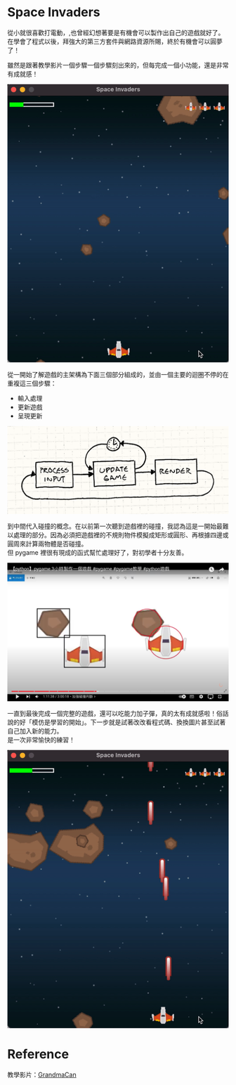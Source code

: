 # Space Invaders

從小就很喜歡打電動，,也曾經幻想著要是有機會可以製作出自己的遊戲就好了。  
在學會了程式以後，拜強大的第三方套件與網路資源所賜，終於有機會可以圓夢了！

雖然是跟著教學影片一個步驟一個步驟刻出來的，但每完成一個小功能，還是非常有成就感！  

![demo](demo/demo.gif)

從一開始了解遊戲的主架構為下面三個部分組成的，並由一個主要的迴圈不停的在重複這三個步驟：
- 輸入處理
- 更新遊戲
- 呈現更新

![game_loop](demo/game_loop.png)

到中間代入碰撞的概念。在以前第一次聽到遊戲裡的碰撞，我認為這是一開始最難以處理的部分。因為必須把遊戲裡的不規則物件模擬成矩形或圓形、再根據四邊或圓周來計算兩物體是否碰撞。  
但 pygame 裡很有現成的函式幫忙處理好了，對初學者十分友善。

![collide](demo/collide.png)

一直到最後完成一個完整的遊戲，還可以吃能力加子彈，真的太有成就感啦！俗話說的好「模仿是學習的開始」。下一步就是試著改改看程式碼、換換圖片甚至試著自己加入新的能力。  
是一次非常愉快的練習！

![demo_pow](demo/demo_pow.gif)

# Reference
教學影片：[GrandmaCan](https://www.youtube.com/watch?v=61eX0bFAsYs)